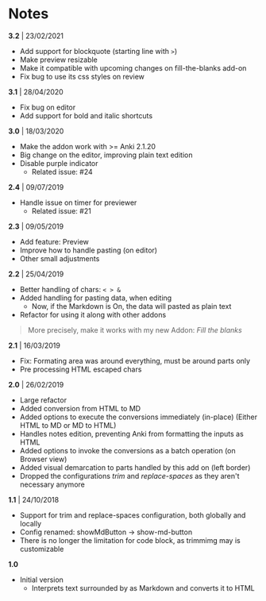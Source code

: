# Notes

**3.2** | 23/02/2021

* Add support for blockquote (starting line with `>`)
* Make preview resizable
* Make it compatible with upcoming changes on fill-the-blanks add-on
* Fix bug to use its css styles on review

**3.1** | 28/04/2020

* Fix bug on editor
* Add support for bold and italic shortcuts 

**3.0** | 18/03/2020

* Make the addon work with >= Anki 2.1.20
* Big change on the editor, improving plain text edition
* Disable purple indicator
  * Related issue: #24

**2.4** | 09/07/2019

* Handle issue on timer for previewer
  * Related issue: #21
  
**2.3** | 09/05/2019

* Add feature: Preview
* Improve how to handle pasting (on editor)
* Other small adjustments

**2.2** | 25/04/2019

* Better handling of chars: `< > &`
* Added handling for pasting data, when editing 
  * Now, if the Markdown is On, the data will pasted as plain text
* Refactor for using it along with other addons

> More precisely, make it works with my new Addon: *Fill the blanks*

**2.1** | 16/03/2019

* Fix: Formating area was around everything, must be around <amd> parts only
* Pre processing HTML escaped chars

**2.0** | 26/02/2019

* Large refactor
* Added conversion from HTML to MD
* Added options to execute the conversions immediately (in-place) (Either HTML to MD or MD to HTML)
* Handles notes edition, preventing Anki from formatting the inputs as HTML
* Added options to invoke the conversions as a batch operation (on Browser view)
* Added visual demarcation to parts handled by this add on (left border)
* Dropped the configurations *trim* and *replace-spaces* as they aren't necessary anymore

**1.1** | 24/10/2018

* Support for trim and replace-spaces configuration, both globally and locally
* Config renamed: showMdButton -> show-md-button  
* There is no longer the limitation for code block, as trimmimg may is customizable 

**1.0**

* Initial version
  * Interprets text surrounded by <amd> as Markdown and converts it to HTML
